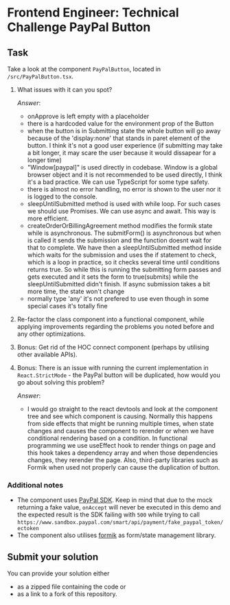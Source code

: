 # Frontend Engineer: Technical Challenge PayPal Button

## Task

Take a look at the component `PayPalButton`, located in `/src/PayPalButton.tsx`.

1. What issues with it can you spot?

    *Answer*:
    - onApprove is left empty with a placeholder
    - there is a hardcoded value for the environment prop of the Button
    - when the button is in Submitting state the whole button will go away because of the 'display:none' that stands in paret element of the button. I think it's not a good user experience (if submitting may take a bit longer, it may scare the user because it would dissapear for a longer time)
    - "Window[paypal]" is used directly in codebase. Window is a global browser object and it is not recommended to be used directly, I think it's a bad practice. We can use TypeScript for some type safety.
    - there is almost no error handling, no error is shown to the user nor it is logged to the console.
    - sleepUntilSubmitted method is used with while loop. For such cases we should use Promises. We can use async and await. This way is more efficient.
    - createOrderOrBillingAgreement method modifies the formik state while is asynchronous. The submitForm() is asynchronous but when is called it sends the submission and the function doesnt wait for that to complete. We have then a sleepUntilSubmitted method inside which waits for the submission and uses the if statement to check, which is a loop in practice, so it checks several time until conditions returns true. So while this is running the submitting form passes and gets executed and it sets the form to true(submits) while the sleepUntilSubmitted didn't finish. If async submission takes a bit more time, the state won't change 
    - normally type 'any' it's not prefered to use even though in some special cases it's totally fine 

2. Re-factor the class component into a functional component, while applying improvements regarding the problems you noted before and any other optimizations.
3. Bonus: Get rid of the HOC connect component (perhaps by utilising other available APIs).
4. Bonus: There is an issue with running the current implementation in `React.StrictMode` - the PayPal button will be duplicated, how would you go about solving this problem?

    *Answer*: 
    - I would go straight to the react devtools and look at the component tree and see which component is causing. Normally this happens from side effects that might be running multiple times, when state changes and causes the component to rerender or when we have conditional rendering based on a condition. In functional programming we use useEffect hook to render things on page and this hook takes a dependency array and when those dependencies changes, they rerender the page. Also, third-party libraries such as Formik when used not properly can cause the duplication of button.


### Additional notes

- The component uses [PayPal SDK](https://developer.paypal.com/docs/business/javascript-sdk/javascript-sdk-reference/). Keep in mind that due to the mock returning a fake value, `onAccept` will never be executed in this demo and the expected result is the SDK failing with `500` while trying to call `https://www.sandbox.paypal.com/smart/api/payment/fake_paypal_token/ectoken`
- The component also utilises [formik](https://formik.org/) as form/state management library.

## Submit your solution

You can provide your solution either

- as a zipped file containing the code or
- as a link to a fork of this repository.
